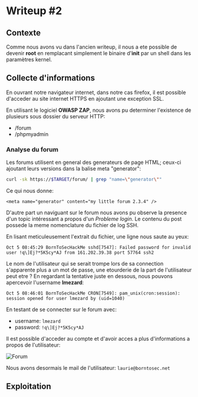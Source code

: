 # Writeup #2

## Contexte

Comme nous avons vu dans l'ancien writeup, il
nous a ete possible de devenir **root** en remplacant
simplement le binaire d'**init** par un shell dans les paramètres
kernel.

## Collecte d'informations

En ouvrant notre navigateur internet, dans notre cas firefox, il
est possible d'acceder au site internet HTTPS en ajoutant une exception
SSL.

En utilisant le logiciel **OWASP ZAP**, nous avons pu determiner
l'existence de plusieurs sous dossier du serveur HTTP:
- /forum
- /phpmyadmin

### Analyse du forum

Les forums utilisent en general des generateurs de page HTML;
ceux-ci ajoutant leurs versions dans la balise meta "generator":

```bash
curl -sk https://$TARGET/forum/ | grep "name=\"generator\""
```

Ce qui nous donne:

```
<meta name="generator" content="my little forum 2.3.4" />
```

D'autre part un naviguant sur le forum nous avons pu observe
la presence d'un topic intéressant a propos d'un *Probleme login*.
Le contenu du post possede la meme nomenclature du fichier de log SSH.

En lisant meticuleusement l'extrait du fichier, une ligne nous saute au yeux:

`Oct 5 08:45:29 BornToSecHackMe sshd[7547]: Failed password for invalid user !q\]Ej?*5K5cy*AJ from 161.202.39.38 port 57764 ssh2`

Le nom de l'utilisateur qui se serait trompe lors de sa connection s'apparente plus a un mot de passe,
une etourderie de la part de l'utilisateur peut etre ? En regardant la tentative
juste en dessous, nous pouvons apercevoir l'username **lmezard**:

`Oct 5 08:46:01 BornToSecHackMe CRON[7549]: pam_unix(cron:session): session opened for user lmezard by (uid=1040)`

En testant de se connecter sur le forum avec:
- username: `lmezard`
- password: `!q\]Ej?*5K5cy*AJ`

Il est possible d'acceder au compte et d'avoir acces a plus d'informations a propos de l'utilisateur:

![Forum]()

Nous avons desormais le mail de l'utilisateur: `laurie@borntosec.net`

## Exploitation
